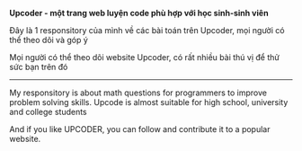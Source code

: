 **Upcoder - một trang web luyện code phù hợp với học sinh-sinh viên**

Đây là 1 responsitory của mình về các bài toán trên Upcoder, mọi người có thể theo dõi và góp ý

Mọi người có thể theo dõi website Upcoder, có rất nhiều bài thú vị để thử sức bạn trên đó

------------------------------------------------------------------------------------------------------

My responsitory is about math questions for programmers to improve problem solving skills. Upcode is almost suitable for high school, university and college students

And if you like UPCODER, you can follow and contribute it to a popular website.
